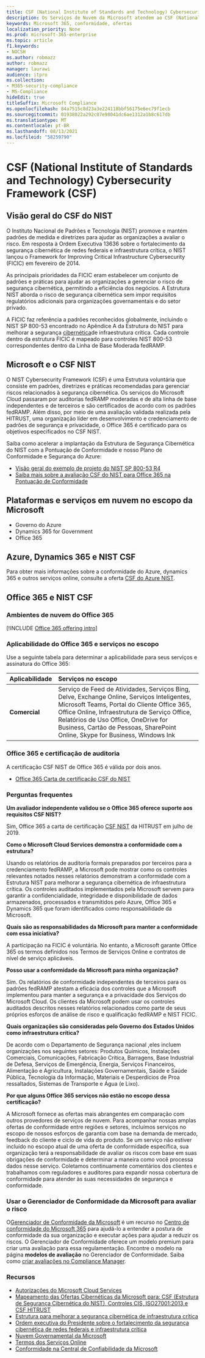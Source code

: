 ```yaml
---
title: CSF (National Institute of Standards and Technology) Cybersecurity Framework (CSF)
description: Os Serviços de Nuvem da Microsoft atendem ao CSF (National Institute of Standards and Technology) Cybersecurity Framework (CSF).
keywords: Microsoft 365, conformidade, ofertas
localization_priority: None
ms.prod: microsoft-365-enterprise
ms.topic: article
f1.keywords:
- NOCSH
ms.author: robmazz
author: robmazz
manager: laurawi
audience: itpro
ms.collection:
- M365-security-compliance
- MS-Compliance
hideEdit: true
titleSuffix: Microsoft Compliance
ms.openlocfilehash: 84a7515c8d23a3e224118bbf56175e6ec79f1ecb
ms.sourcegitcommit: 01938022a292c07e98041dc6ae1312a1b8c617db
ms.translationtype: MT
ms.contentlocale: pt-BR
ms.lasthandoff: 08/13/2021
ms.locfileid: "58259790"
---
```

# <a name="national-institute-of-standards-and-technology-nist-cybersecurity-framework-csf"></a>CSF (National Institute of Standards and Technology) Cybersecurity Framework (CSF)

## <a name="nist-csf-overview"></a>Visão geral do CSF do NIST

O Instituto Nacional de Padrões e Tecnologia (NIST) promove e mantém padrões de medida e diretrizes para ajudar as organizações a avaliar o risco. Em resposta à Ordem Executiva 13636 sobre o fortalecimento da segurança cibernética de redes federais e infraestrutura crítica, o NIST lançou o Framework for Improving Critical Infrastructure Cybersecurity (FICIC) em fevereiro de 2014.

As principais prioridades da FICIC eram estabelecer um conjunto de padrões e práticas para ajudar as organizações a gerenciar o risco de segurança cibernética, permitindo a eficiência dos negócios. A Estrutura NIST aborda o risco de segurança cibernética sem impor requisitos regulatórios adicionais para organizações governamentais e do setor privado.

A FICIC faz referência a padrões reconhecidos globalmente, incluindo o NIST SP 800-53 encontrado no Apêndice A da Estrutura do NIST para melhorar a segurança [cibernética](https://www.nist.gov/publications/framework-improving-critical-infrastructure-cybersecurity-version-11)de infraestrutura crítica. Cada controle dentro da estrutura FICIC é mapeado para controles NIST 800-53 correspondentes dentro da Linha de Base Moderada fedRAMP.

## <a name="microsoft-and-the-nist-csf"></a>Microsoft e o CSF NIST

O NIST Cybersecurity Framework (CSF) é uma Estrutura voluntária que consiste em padrões, diretrizes e práticas recomendadas para gerenciar riscos relacionados à segurança cibernética. Os serviços do Microsoft Cloud passaram por auditorias fedRAMP moderadas e de alta linha de base independentes e de terceiros e são certificados de acordo com os padrões fedRAMP. Além disso, por meio de uma avaliação validada realizada pela HITRUST, uma organização líder em desenvolvimento e credenciamento de padrões de segurança e privacidade, o Office 365 é certificado para os objetivos especificados no CSF NIST.

Saiba como acelerar a implantação da Estrutura de Segurança Cibernética do NIST com a Pontuação de Conformidade e nosso Plano de Conformidade e Segurança do Azure:

- [Visão geral do exemplo de projeto do NIST SP 800-53 R4](/azure/governance/blueprints/samples/nist-sp-800-53-rev4/)
- [Saiba mais sobre a avaliação CSF do NIST para Office 365 na Pontuação de Conformidade](https://techcommunity.microsoft.com/t5/Security-Privacy-and-Compliance/New-NIST-CSF-and-CSA-CCM-assessments-available-in-Compliance/ba-p/218554)

## <a name="microsoft-in-scope-cloud-platforms--services"></a>Plataformas e serviços em nuvem no escopo da Microsoft

- Governo do Azure
- Dynamics 365 for Government
- Office 365

## <a name="azure-dynamics-365-and-nist-csf"></a>Azure, Dynamics 365 e NIST CSF

Para obter mais informações sobre a conformidade do Azure, dynamics 365 e outros serviços online, consulte a oferta [CSF do Azure NIST](/azure/compliance/offerings/offering-nist-csf).

## <a name="office-365-and-nist-csf"></a>Office 365 e NIST CSF

### <a name="office-365-cloud-environments"></a>Ambientes de nuvem do Office 365

[!INCLUDE [Office 365 offering intro](../includes/o365-offering-introduction.md)]

### <a name="office-365-applicability-and-in-scope-services"></a>Aplicabilidade do Office 365 e serviços no escopo

Use a seguinte tabela para determinar a aplicabilidade para seus serviços e assinatura do Office 365:

| **Aplicabilidade** | **Serviços no escopo** |
|:------------------|:----------------------|
| **Comercial** | Serviço de Feed de Atividades, Serviços Bing, Delve, Exchange Online, Serviços Inteligentes, Microsoft Teams, Portal do Cliente Office 365, Office Online, Infraestrutura de Serviço Office, Relatórios de Uso Office, OneDrive for Business, Cartão de Pessoas, SharePoint Online, Skype for Business, Windows Ink |

### <a name="office-365-audit-cycle-and-certification"></a>Office 365 e certificação de auditoria

A certificação CSF NIST de Office 365 é válida por dois anos.

- [Office 365 Carta de certificação CSF do NIST](https://aka.ms/O365NISTCSFcertification)

### <a name="frequently-asked-questions"></a>Perguntas frequentes

**Um avaliador independente validou se o Office 365 oferece suporte aos requisitos CSF NIST?**

Sim, Office 365 a carta de certificação [CSF NIST](https://servicetrust.microsoft.com/ViewPage/MSComplianceGuide?command=Download&downloadType=Document&downloadId=2a472d92-7c3b-47e0-9ae7-0f539da31f42&docTab=4ce99610-c9c0-11e7-8c2c-f908a777fa4d_GRC_Assessment_Reports) da HITRUST em julho de 2019.

**Como o Microsoft Cloud Services demonstra a conformidade com a estrutura?**

Usando os relatórios de auditoria formais preparados por terceiros para a credenciamento fedRAMP, a Microsoft pode mostrar como os controles relevantes notados nesses relatórios demonstram a conformidade com a Estrutura NIST para melhorar a segurança cibernética de infraestrutura crítica. Os controles auditados implementados pela Microsoft servem para garantir a confidencialidade, integridade e disponibilidade de dados armazenados, processados e transmitidos pelo Azure, Office 365 e Dynamics 365 que foram identificados como responsabilidade da Microsoft.

**Quais são as responsabilidades da Microsoft para manter a conformidade com essa iniciativa?**

A participação na FICIC é voluntária. No entanto, a Microsoft garante Office 365 os termos definidos nos Termos de Serviços Online e contratos de nível de serviço aplicáveis.

**Posso usar a conformidade da Microsoft para minha organização?**

Sim. Os relatórios de conformidade independentes de terceiros para os padrões fedRAMP atestam a eficácia dos controles que a Microsoft implementou para manter a segurança e a privacidade dos Serviços do Microsoft Cloud. Os clientes da Microsoft podem usar os controles auditados descritos nesses relatórios relacionados como parte de seus próprios esforços de análise de risco e qualificação fedRAMP e NIST FICIC.

**Quais organizações são consideradas pelo Governo dos Estados Unidos como infraestrutura crítica?**

De acordo com o Departamento de Segurança nacional [,](https://www.dhs.gov/critical-infrastructure-sectors)eles incluem organizações nos seguintes setores: Produtos Químicos, Instalações Comerciais, Comunicações, Fabricação Crítica, Barragens, Base Industrial de Defesa, Serviços de Emergência, Energia, Serviços Financeiros, Alimentação e Agricultura, Instalações Governamentais, Saúde e Saúde Pública, Tecnologia da Informação, Materiais e Desperdícios de Proa ressaltados, Sistemas de Transporte e Água (e Lixo).

**Por que alguns Office 365 serviços não estão no escopo dessa certificação?**

A Microsoft fornece as ofertas mais abrangentes em comparação com outros provedores de serviços de nuvem. Para acompanhar nossas amplas ofertas de conformidade entre regiões e setores, incluímos serviços no escopo de nossos esforços de garantia com base na demanda de mercado, feedback do cliente e ciclo de vida do produto. Se um serviço não estiver incluído no escopo atual de uma oferta de conformidade específica, sua organização terá a responsabilidade de avaliar os riscos com base em suas obrigações de conformidade e determinar a maneira como você processa dados nesse serviço. Coletamos continuamente comentários dos clientes e trabalhamos com reguladores e auditores para expandir nossa cobertura de conformidade para atender às suas necessidades de segurança e conformidade.

### <a name="use-microsoft-compliance-manager-to-assess-your-risk"></a>Usar o Gerenciador de Conformidade da Microsoft para avaliar o risco

O[Gerenciador de Conformidade da Microsoft](/microsoft-365/compliance/compliance-manager) é um recurso no [Centro de conformidade do Microsoft 365](/microsoft-365/compliance/microsoft-365-compliance-center) para ajudá-lo a entender a postura de conformidade da sua organização e executar ações para ajudar a reduzir os riscos. O Gerenciador de Conformidade oferece um modelo premium para criar uma avaliação para essa regulamentação. Encontre o modelo na página **modelos de avaliação** no Gerenciador de Conformidade. Saiba como [criar avaliações no Compliance Manager](/microsoft-365/compliance/compliance-manager-assessments).

### <a name="resources"></a>Recursos

- [Autorizações do Microsoft Cloud Services](https://marketplace.fedramp.gov/index.html#/products?status=Compliant&sort=productName)
- [Mapeamento das Ofertas Cibernéticas da Microsoft para: CSF (Estrutura de Segurança Cibernética do NIST), Controles CIS, ISO27001:2013 e CSF HITRUST](https://go.microsoft.com/fwlink/p/?linkid=2074025)
- [Estrutura para melhorar a segurança cibernética de infraestrutura crítica](https://www.nist.gov/publications/framework-improving-critical-infrastructure-cybersecurity-version-11)
- [Ordem executiva do Presidente sobre o fortalecimento da segurança cibernética de redes federais e infraestrutura crítica](https://www.whitehouse.gov/the-press-office/2017/05/11/presidential-executive-order-strengthening-cybersecurity-federal)
- [Nuvem Governamental da Microsoft](https://go.microsoft.com/fwlink/p/?linkid=2087246)
- [Termos dos Serviços Online](https://www.microsoftvolumelicensing.com/DocumentSearch.aspx?Mode=3&DocumentTypeId=31)
- [Conformidade na Central de Confiabilidade da Microsoft](https://www.microsoft.com/trust-center/compliance/compliance-overview)
